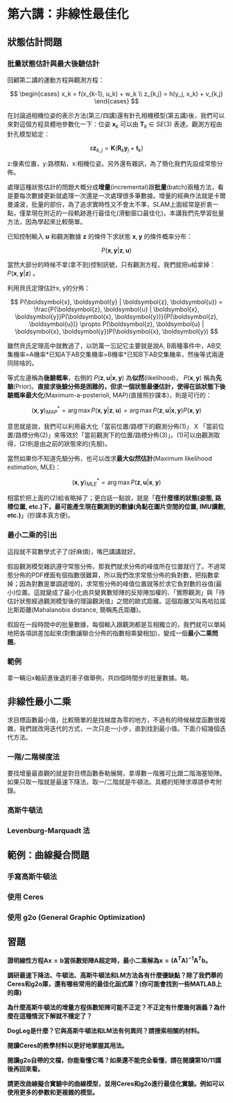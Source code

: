 # 第六講：非線性最佳化

## 狀態估計問題

### 批量狀態估計與最大後驗估計

回顧第二講的運動方程與觀測方程：

$$
\begin{cases}
x_k = f(x_{k-1}, u_k) + w_k \\
z_{k,j} = h(y_j, x_k) + v_{k,j}
\end{cases}
$$

在討論過相機位姿的表示方法(第三/四講)還有針孔相機模型(第五講)後，我們可以來對這個方程具體地參數化一下：位姿 $\boldsymbol{x}_k$ 可以由 $\boldsymbol{T}_k \in SE(3)$ 表達。觀測方程由針孔模型給定：

$$
s\boldsymbol{z}_{k,j} = \boldsymbol{K}(\boldsymbol{R}_k \boldsymbol{y}_j + \boldsymbol{t}_k)
$$

z:像素位置，y:路標點，x:相機位姿。另外還有雜訊，為了簡化我們先設成常態分佈。

處理這種狀態估計的問題大概分成**增量**(incremental)跟**批量**(batch)兩種方法，看是要每次數據更新就處理一次還是一次處理很多筆數據。增量的經典作法就是卡爾曼濾波，批量的部份，為了追求實時性又不會太不準，SLAM上面經常是折衷一點，僅拿現在附近的一段軌跡進行最佳化(滑動窗口最佳化)。本講我們先學習批量方法，因為學起來比較簡單。

已知控制輸入 $\boldsymbol{u}$ 和觀測數據 $\boldsymbol{z}$ 的條件下求狀態 $\boldsymbol{x}, \boldsymbol{y}$ 的條件概率分布：

$$
P(\boldsymbol{x}, \boldsymbol{y} | \boldsymbol{z}, \boldsymbol{u})
$$

當然大部分的時候不拿(拿不到)控制訊號，只有觀測方程，我們就把u給拿掉： $P(\boldsymbol{x}, \boldsymbol{y} | \boldsymbol{z})$ 。

利用貝氏定理估計x, y的分佈：

$$
P(\boldsymbol{x}, \boldsymbol{y} | \boldsymbol{z}, \boldsymbol{u}) = \frac{P(\boldsymbol{z}, \boldsymbol{u} | \boldsymbol{x}, \boldsymbol{y})P(\boldsymbol{x}, \boldsymbol{y})}{P(\boldsymbol{z}, \boldsymbol{u})}
\propto P(\boldsymbol{z}, \boldsymbol{u} | \boldsymbol{x}, \boldsymbol{y})P(\boldsymbol{x}, \boldsymbol{y})
$$

雖然貝氏定理高中就教過了，以防萬一忘記它主要就是說A, B兩種事件中，AB交集機率=A機率\*已知A下AB交集機率=B機率\*已知B下AB交集機率，然後等式兩邊同除啥的。

等式左邊稱為**後驗概率**，右側的 $P(\boldsymbol{z}, \boldsymbol{u} | \boldsymbol{x}, \boldsymbol{y})$ 為**似然**(likelihood)， $P(\boldsymbol{x}, \boldsymbol{y})$ 稱為**先驗**(Prior)。**直接求後驗分佈是困難的，但求一個狀態最優估計，使得在該狀態下後驗概率最大化**(Maximum-a-posterioli, MAP)(直接照抄課本)，則是可行的：

$$
(\boldsymbol{x}, \boldsymbol{y})^*_{MAP} = \arg\max P(\boldsymbol{x}, \boldsymbol{y} | \boldsymbol{z}, \boldsymbol{u}) = \arg\max P(\boldsymbol{z}, \boldsymbol{u} | \boldsymbol{x}, \boldsymbol{y})P(\boldsymbol{x}, \boldsymbol{y})
$$

意思就是說，我們可以利用最大化「當前位置/路標下的觀測分佈(1)」 X 「當前位置/路標分佈(2)」來等效於「當前觀測下的位置/路標分佈(3)」。(1)可以由觀測取得，(2)則是由之前的狀態來的(先驗)。

當然如果你不知道先驗分佈，也可以改求**最大似然估計**(Maximum likelihood estimation, MLE)：

$$
(\boldsymbol{x}, \boldsymbol{y})^*_{MLE} = \arg\max P(\boldsymbol{z}, \boldsymbol{u} | \boldsymbol{x}, \boldsymbol{y})
$$

相當於把上面的(2)給省略掉了；更白話一點說，就是「**在什麼樣的狀態(姿態, 路標位置, etc.)下，最可能產生現在觀測到的數據(角點在圖片空間的位置, IMU讀數, etc.)**」(抄課本真方便)。

### 最小二乘的引出

這段就不寫數學式子了(好麻煩)，嘴巴講講就好。

假設觀測模型雜訊遵守常態分佈，那我們就求分佈的峰值所在位置就行了。不過常態分佈的PDF裡面有個指數很難算，所以我們改求常態分佈的負對數，把指數拿掉；因為對數是單調遞增的，求常態分佈的峰值位置就等於求它負對數的谷值(最小)位置。這就變成了最小化由共變異數矩陣的反矩陣加權的、「實際觀測」與「待估計狀態經過觀測模型後的理論觀測值」之間的歐式距離。這個距離又叫馬哈拉諾比斯距離(Mahalanobis distance, 簡稱馬氏距離)。

假設在一段時間中的批量數據，每個輸入跟觀測都是互相獨立的，我們就可以單純地把各項誤差加起來(對數讓聯合分佈的指數相乘變相加)，變成一個**最小二乘問題**。

### 範例

拿一輛沿x軸前進後退的車子做舉例，共四個時間步的批量數據。略。

## 非線性最小二乘

求目標函數最小值，比較簡單的是找梯度為零的地方，不過有的時候梯度函數很複雜，我們就改用迭代的方式，一次只走一小步，直到找到最小值。下面介紹幾個迭代方法。

### 一階/二階梯度法

要找增量最直觀的就是對目標函數泰勒展開，拿導數一階雅可比跟二階海塞矩陣。如果只取一階就是最速下降法，取一/二階就是牛頓法。具體的矩陣求導請參考附錄。

### 高斯牛頓法

### Levenburg-Marquadt 法

## 範例：曲線擬合問題

### 手寫高斯牛頓法

### 使用 Ceres

### 使用 g2o (General Graphic Optimization)

## 習題

**證明線性方程$\boldsymbol{Ax}=\boldsymbol{b}$當係數矩陣$\boldsymbol{A}$超定時，最小二乘解為$\boldsymbol{x} = (\boldsymbol{A}^T\boldsymbol{A})^{-1}\boldsymbol{A}^T\boldsymbol{b}。$**

**調研最速下降法、牛頓法、高斯牛頓法和LM方法各有什麼優缺點？除了我們舉的Ceres和g2o庫，還有哪些常用的最佳化函式庫？(你可能會找到一些MATLAB上的庫)**

**為什麼高斯牛頓法的增量方程係數矩陣可能不正定？不正定有什麼幾何涵義？為什麼在這種情況下解就不穩定了？**

**DogLeg是什麼？它與高斯牛頓法和LM法有何異同？請搜索相關的材料。**

**閱讀Ceres的教學材料以更好地掌握其用法。**

**閱讀g2o自帶的文檔，你能看懂它嗎？如果還不能完全看懂，請在閱讀第10/11講後再回來看。**

**請更改曲線擬合實驗中的曲線模型，並用Ceres和g2o進行最佳化實驗。例如可以使用更多的參數和更複雜的模型。**

